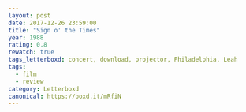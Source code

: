 ```yaml
---
layout: post 
date: 2017-12-26 23:59:00
title: "Sign o' the Times"
year: 1988
rating: 0.8
rewatch: true
tags_letterboxd: concert, download, projector, Philadelphia, Leah
tags:
  - film
  - review
category: Letterboxd
canonical: https://boxd.it/mRfiN
---
```

